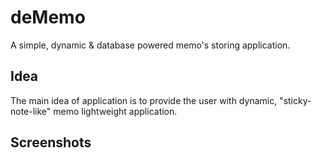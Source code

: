 # deMemo
A simple, dynamic & database powered memo's storing application.

## Idea
The main idea of application is to provide the user with dynamic, "sticky-note-like" memo lightweight application.

## Screenshots


